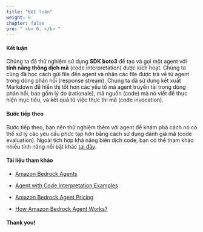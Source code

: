 ```yaml
---
title: "Kết luận"
weight: 6
chapter: false
pre: " <b> 6. </b> "
---
```


#### Kết luận  

Chúng ta đã thử nghiệm sử dụng **SDK boto3** để tạo và gọi một agent với **tính năng thông dịch mã** (code interpretation) được kích hoạt. Chúng ta cũng đã học cách gửi file đến agent và nhận các file được trả về từ agent trong dòng phản hồi (response stream). Chúng ta đã sử dụng kết xuất Markdown để hiển thị tốt hơn các yếu tố mà agent truyền tải trong dòng phản hồi, bao gồm lý do (rationale), mã nguồn (code) mà nó viết để thực hiện mục tiêu, và kết quả từ việc thực thi mã (code invocation).  

#### Bước tiếp theo  

Bước tiếp theo, bạn nên thử nghiệm thêm với agent để khám phá cách nó có thể xử lý các yêu cầu phức tạp hơn bằng cách sử dụng đánh giá mã (code evaluation).
Ngoài tích hợp khả năng biên dịch code, bạn có thể tham khảo nhiều tính năng nổi bật khác [tại đây](https://github.com/awslabs/amazon-bedrock-agent-samples/tree/main/examples).

#### Tài liệu tham khảo

- [Amazon Bedrock Agents](https://aws.amazon.com/bedrock/agents/)

- [Agent with Code Interpretation Examples](https://github.com/awslabs/amazon-bedrock-agent-samples/blob/main/examples/agents/agent_with_code_interpretation/code_assistant_agent.ipynb)

- [Amazon Bedrock Agent Pricing](https://aws.amazon.com/bedrock/pricing/)

- [How Amazon Bedrock Agent Works?](https://docs.aws.amazon.com/bedrock/latest/userguide/agents-how.html)

#### Thank you!